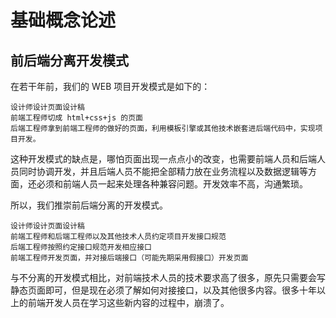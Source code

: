 # 基础概念论述

## 前后端分离开发模式
在若干年前，我们的 WEB 项目开发模式是如下的：

    设计师设计页面设计稿
    前端工程师切成 html+css+js 的页面
    后端工程师拿到前端工程师的做好的页面，利用模板引擎或其他技术嵌套进后端代码中，实现项目开发。

这种开发模式的缺点是，哪怕页面出现一点点小的改变，也需要前端人员和后端人员同时协调开发，并且后端人员不能把全部精力放在业务流程以及数据逻辑等方面，还必须和前端人员一起来处理各种兼容问题。开发效率不高，沟通繁琐。

所以，我们推崇前后端分离的开发模式。

    设计师设计页面设计稿
    前端工程师和后端工程师以及其他技术人员约定项目开发接口规范
    后端工程师按照约定接口规范开发相应接口
    前端工程师开发页面，并对接后端接口（可能先期采用假接口）开发页面

与不分离的开发模式相比，对前端技术人员的技术要求高了很多，原先只需要会写静态页面即可，但是现在必须了解如何对接接口，以及其他很多内容。很多十年以上的前端开发人员在学习这些新内容的过程中，崩溃了。
